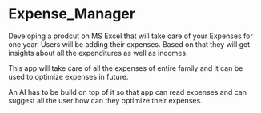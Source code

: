 # Expense_Manager
Developing a prodcut on MS Excel that will take care of your Expenses for one year. Users will be adding their expenses. Based on that they will get insights about all the expenditures as well as incomes.  

This app will take care of all the expenses of entire family and it can be used to optimize expenses in future.  

An AI has to be build on top of it so that app can read expenses and can suggest all the user how can they optimize their expenses. 
